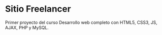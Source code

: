 # Sitio Freelancer
Primer proyecto del curso Desarrollo web completo con HTML5, CSS3, JS, AJAX, PHP y MySQL.
